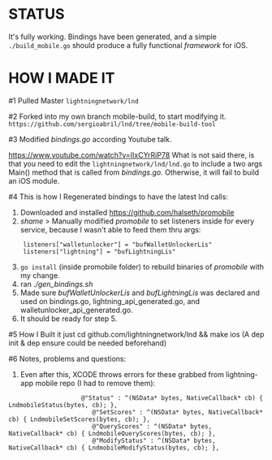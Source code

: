 # STATUS
It's fully working. Bindings have been generated, and a simple `./build_mobile.go` should produce a fully functional *framework* for iOS.

# HOW I MADE IT
#1 Pulled Master `lightningnetwork/lnd`

#2 Forked into my own branch mobile-build, to start modifying it.
`https://github.com/sergioabril/lnd/tree/mobile-build-tool`

#3 Modified *bindings.go* according Youtube talk.

https://www.youtube.com/watch?v=IIxCYrRiP78
What is not said there, is that you need to edit the `lightningnetwork/lnd/lnd.go` to include a two args Main() method that is called from *bindings.go*. Otherwise, it will fail to build an iOS module.

#4 This is how I Regenerated bindings to have the latest lnd calls:
1. Downloaded and installed https://github.com/halseth/promobile
2. *shame* > Manually modified *promobile* to set listeners inside for every service, because I wasn't able to feed them thru args:
```
	listeners["walletunlocker"] = "bufWalletUnlockerLis"
	listeners["lightning"] = "bufLightningLis"
```
3. `go install` (inside promobile folder) to rebuild binaries of *promobile* with my change.
4. ran *./gen_bindings.sh*
5. Made sure *bufWalletUnlockerLis* and *bufLightningLis* was declared and used on bindings.go, lightning_api_generated.go, and walletunlocker_api_generated.go.
5. It should be ready for step 5.

#5 How I Built it
just cd github.com/lightningnetwork/lnd && make ios
(A dep init & dep ensure could be needed beforehand)

#6 Notes, problems and questions:

1. Even after this, XCODE throws errors for these grabbed from lightning-app mobile repo (I had to remove them):

```
                    @"Status" : ^(NSData* bytes, NativeCallback* cb) { LndmobileStatus(bytes, cb); },
                       @"SetScores" : ^(NSData* bytes, NativeCallback* cb) { LndmobileSetScores(bytes, cb); },
                       @"QueryScores" : ^(NSData* bytes, NativeCallback* cb) { LndmobileQueryScores(bytes, cb); },
                       @"ModifyStatus" : ^(NSData* bytes, NativeCallback* cb) { LndmobileModifyStatus(bytes, cb); },
```
